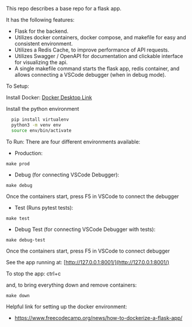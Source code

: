 This repo describes a base repo for a flask app. 

It has the following features:
- Flask for the backend.
- Utilizes docker containers, docker compose, and makefile for easy and consistent environment.
- Utilizes a Redis Cache, to improve performance of API requests.
- Utilizes Swagger / OpenAPI for documentation and clickable interface for visualizing the api.
- A single makefile command starts the flask app, redis container, and allows connecting a VSCode debugger (when in debug mode).

To Setup:

Install Docker:
[Docker Desktop Link](https://docs.docker.com/desktop/install/mac-install/)

Install the python environment
```sh
  pip install virtualenv
  python3 -m venv env
  source env/bin/activate
  ```

To Run:
There are four different environments available:
- Production:
```
make prod
```

- Debug (for connecting VSCode Debugger):
```
make debug
```
Once the containers start, press F5 in VSCode to connect the debugger

- Test (Runs pytest tests):
```
make test
```

- Debug Test (for connecting VSCode Debugger with tests):
```
make debug-test
```
Once the containers start, press F5 in VSCode to connect debugger


See the app running at:
[http://127.0.0.1:8001/](http://127.0.0.1:8001/)


To stop the app:
ctrl+c 

and, to bring everything down and remove containers:
```
make down
```

Helpful link for setting up the docker environment:
- https://www.freecodecamp.org/news/how-to-dockerize-a-flask-app/


